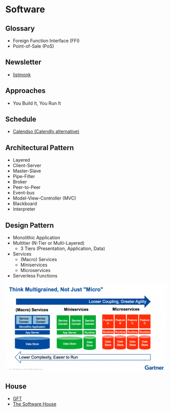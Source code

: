# Software

<!--
https://github.com/vegaprotocol/specs

Bottleneck
Leading zero

fmgmt -> File Management
pmgmt -> Project Management
-->

## Glossary

- Foreign Function Interface (FFI)
- Point-of-Sale (PoS)

## Newsletter

- [listmonk](/listmonk.md)

## Approaches

- You Build It, You Run It

## Schedule

- [Calendso (Calendly alternative)](https://github.com/calendso/calendso)

<!--
Learning Management System (LMS)
Applicant Tracking System (ATS)
-->

## Architectural Pattern

- Layered
- Client-Server
- Master-Slave
- Pipe-Filter
- Broker
- Peer-to-Peer
- Event-bus
- Model-View-Controller (MVC)
- Blackboard
- Interpreter

## Design Pattern

- Monolithic Application
- Multitier (N-Tier or Multi-Layered)
  - 3 Tiers (Presentation, Application, Data)
- Services
  - (Macro) Services
  - Miniservices
  - Microservices
- Serverless Functions

![Multigrained](/assets/images/software/multigrained.png)

<!--
https://github.com/Mu-Ahmad/ead_notes/blob/main/N-Tier%20Architecture.md

https://thenewstack.io/miniservices-a-realistic-alternative-to-microservices/
https://hiq.fi/en/blog/miniservice-or-microservice/
https://tweedegolf.nl/en/blog/32/from-monolith-to-miniservice
https://dzone.com/articles/micro-service-mini-service-and-macro-service
-->

## House

- [GFT](https://gft.com)
- [The Software House](https://tsh.io)
